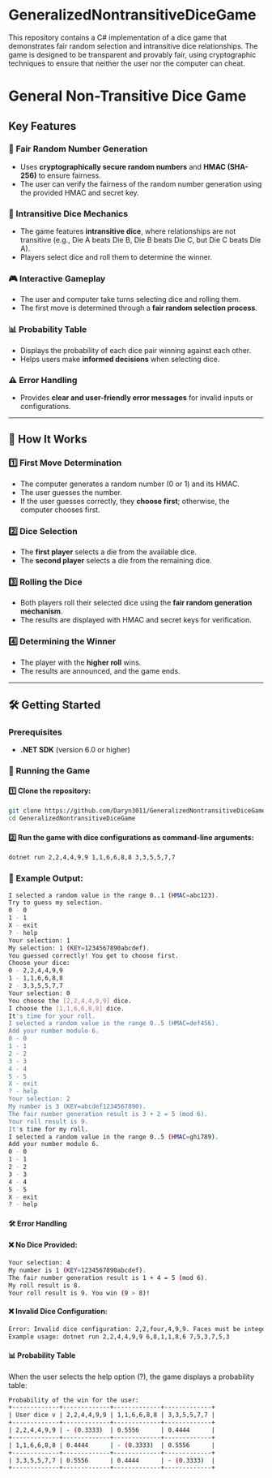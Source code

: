 # GeneralizedNontransitiveDiceGame
This repository contains a C# implementation of a dice game that demonstrates fair random selection and intransitive dice relationships. The game is designed to be transparent and provably fair, using cryptographic techniques to ensure that neither the user nor the computer can cheat.

# General Non-Transitive Dice Game

## Key Features

### 🎲 Fair Random Number Generation
- Uses **cryptographically secure random numbers** and **HMAC (SHA-256)** to ensure fairness.
- The user can verify the fairness of the random number generation using the provided HMAC and secret key.

### 🎲 Intransitive Dice Mechanics
- The game features **intransitive dice**, where relationships are not transitive (e.g., Die A beats Die B, Die B beats Die C, but Die C beats Die A).
- Players select dice and roll them to determine the winner.

### 🎮 Interactive Gameplay
- The user and computer take turns selecting dice and rolling them.
- The first move is determined through a **fair random selection process**.

### 📊 Probability Table
- Displays the probability of each dice pair winning against each other.
- Helps users make **informed decisions** when selecting dice.

### ⚠️ Error Handling
- Provides **clear and user-friendly error messages** for invalid inputs or configurations.

---

## 🚀 How It Works

### 1️⃣ First Move Determination
- The computer generates a random number (0 or 1) and its HMAC.
- The user guesses the number.
- If the user guesses correctly, they **choose first**; otherwise, the computer chooses first.

### 2️⃣ Dice Selection
- The **first player** selects a die from the available dice.
- The **second player** selects a die from the remaining dice.

### 3️⃣ Rolling the Dice
- Both players roll their selected dice using the **fair random generation mechanism**.
- The results are displayed with HMAC and secret keys for verification.

### 4️⃣ Determining the Winner
- The player with the **higher roll** wins.
- The results are announced, and the game ends.

---

## 🛠 Getting Started

### Prerequisites
- **.NET SDK** (version 6.0 or higher)

### 🔧 Running the Game
#### 1️⃣ Clone the repository:
```bash
git clone https://github.com/Daryn3011/GeneralizedNontransitiveDiceGame.git
cd GeneralizedNontransitiveDiceGame
```

#### 2️⃣ Run the game with dice configurations as command-line arguments:
```bash
dotnet run 2,2,4,4,9,9 1,1,6,6,8,8 3,3,5,5,7,7
```

### 🎲 Example Output: 
```bash
I selected a random value in the range 0..1 (HMAC=abc123).
Try to guess my selection.
0 - 0
1 - 1
X - exit
? - help
Your selection: 1
My selection: 1 (KEY=1234567890abcdef).
You guessed correctly! You get to choose first.
Choose your dice:
0 - 2,2,4,4,9,9
1 - 1,1,6,6,8,8
2 - 3,3,5,5,7,7
Your selection: 0
You choose the [2,2,4,4,9,9] dice.
I choose the [1,1,6,6,8,8] dice.
It's time for your roll.
I selected a random value in the range 0..5 (HMAC=def456).
Add your number modulo 6.
0 - 0
1 - 1
2 - 2
3 - 3
4 - 4
5 - 5
X - exit
? - help
Your selection: 2
My number is 3 (KEY=abcdef1234567890).
The fair number generation result is 3 + 2 = 5 (mod 6).
Your roll result is 9.
It's time for my roll.
I selected a random value in the range 0..5 (HMAC=ghi789).
Add your number modulo 6.
0 - 0
1 - 1
2 - 2
3 - 3
4 - 4
5 - 5
X - exit
? - help
```

#### 🛠 Error Handling
#### ❌ No Dice Provided:
```bash
Your selection: 4
My number is 1 (KEY=1234567890abcdef).
The fair number generation result is 1 + 4 = 5 (mod 6).
My roll result is 8.
Your roll result is 9. You win (9 > 8)!
```

#### ❌ Invalid Dice Configuration:
```bash
Error: Invalid dice configuration: 2,2,four,4,9,9. Faces must be integers.
Example usage: dotnet run 2,2,4,4,9,9 6,8,1,1,8,6 7,5,3,7,5,3
```

#### 📊 Probability Table
When the user selects the help option (?), the game displays a probability table:
```bash
Probability of the win for the user:
+-------------+-------------+-------------+-------------+
| User dice v | 2,2,4,4,9,9 | 1,1,6,6,8,8 | 3,3,5,5,7,7 |
+-------------+-------------+-------------+-------------+
| 2,2,4,4,9,9 | - (0.3333)  | 0.5556      | 0.4444      |
+-------------+-------------+-------------+-------------+
| 1,1,6,6,8,8 | 0.4444      | - (0.3333)  | 0.5556      |
+-------------+-------------+-------------+-------------+
| 3,3,5,5,7,7 | 0.5556      | 0.4444      | - (0.3333)  |
+-------------+-------------+-------------+-------------+
```


